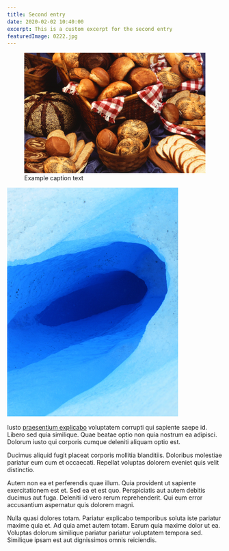 ```yaml
---
title: Second entry
date: 2020-02-02 10:40:00
excerpt: This is a custom excerpt for the second entry
featuredImage: 0222.jpg
---
```


<figure>
  <img src="/media/0222.jpg" width="800">
  <figcaption>Example caption text</figcaption>
</figure>

<img src="/media/0097.jpg" width="400">

Iusto [praesentium explicabo](#) voluptatem corrupti qui sapiente saepe id. Libero sed quia similique. Quae beatae optio non quia nostrum ea adipisci. Dolorum iusto qui corporis cumque deleniti aliquam optio est.

Ducimus aliquid fugit placeat corporis mollitia blanditiis. Doloribus molestiae pariatur eum cum et occaecati. Repellat voluptas dolorem eveniet quis velit distinctio.

Autem non ea et perferendis quae illum. Quia provident ut sapiente exercitationem est et. Sed ea et est quo. Perspiciatis aut autem debitis ducimus aut fuga. Deleniti id vero rerum reprehenderit. Qui eum error accusantium aspernatur quis dolorem magni.

Nulla quasi dolores totam. Pariatur explicabo temporibus soluta iste pariatur maxime quia et. Ad quia amet autem totam. Earum quia maxime dolor ut ea. Voluptas dolorum similique pariatur pariatur voluptatem tempora sed. Similique ipsam est aut dignissimos omnis reiciendis.
